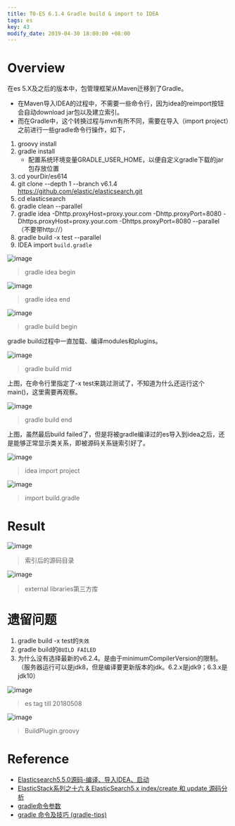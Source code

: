 ```yaml
---
title: T0-ES 6.1.4 Gradle build & import to IDEA
tags: es
key: 43
modify_date: 2019-04-30 18:00:00 +08:00
---
```


# Overview
在es 5.X及之后的版本中，包管理框架从Maven迁移到了Gradle。
- 在Maven导入IDEA的过程中，不需要一些命令行，因为idea的reimport按钮会自动download jar包以及建立索引。
- 而在Gradle中，这个转换过程与mvn有所不同，需要在导入（import project）之前进行一些gradle命令行操作，如下，

1. groovy install
2. gradle install
   - 配置系统环境变量GRADLE_USER_HOME，以便自定义gradle下载的jar包存放位置
3. cd yourDir/es614
4. git clone --depth 1 --branch v6.1.4 https://github.com/elastic/elasticsearch.git
5. cd elasticsearch
6. gradle clean --parallel
7. gradle idea -Dhttp.proxyHost=proxy.your.com -Dhttp.proxyPort=8080 -Dhttps.proxyHost=proxy.your.com -Dhttps.proxyPort=8080 --parallel（不要带http://）
8. gradle build -x test --parallel
9. IDEA import `build.gradle`

![image](https://user-images.githubusercontent.com/8369671/80781826-66938f80-8ba6-11ea-8e20-748836630197.png)
> gradle idea begin

![image](https://user-images.githubusercontent.com/8369671/80781829-6a271680-8ba6-11ea-8092-44a2fdac229f.png)
> gradle idea end

![image](https://user-images.githubusercontent.com/8369671/80781832-6c897080-8ba6-11ea-97ae-eb23c44b35af.png)
> gradle build begin

gradle build过程中一直加载、编译modules和plugins。

![image](https://user-images.githubusercontent.com/8369671/80781834-6f846100-8ba6-11ea-9ac4-f12c7a361777.png)
> gradle build mid

上图，在命令行里指定了-x test来跳过测试了，不知道为什么还运行这个main()，这里需要再观察。

![image](https://user-images.githubusercontent.com/8369671/80781837-71e6bb00-8ba6-11ea-8b7b-6121089fc7b9.png)
> gradle build end


上图，虽然最后build failed了，但是将被gradle编译过的es导入到idea之后，还是能够正常显示类关系，即被源码关系链索引好了。

![image](https://user-images.githubusercontent.com/8369671/80781839-757a4200-8ba6-11ea-8061-d475318cb968.png)
> idea import project

![image](https://user-images.githubusercontent.com/8369671/80781854-862ab800-8ba6-11ea-8e95-128d29d52fc4.png)
> import build.gradle

# Result
![image](https://user-images.githubusercontent.com/8369671/80781856-888d1200-8ba6-11ea-9762-c8501c1c7023.png)
> 索引后的源码目录

![image](https://user-images.githubusercontent.com/8369671/80781862-8b880280-8ba6-11ea-9144-737ad8663b8d.png)
> external libraries第三方库

# 遗留问题
1. gradle build -x test的`失效`
2. gradle build的`BUILD FAILED`
3. 为什么没有选择最新的v6.2.4。是由于minimumCompilerVersion的限制。（服务器运行可以是jdk8，但是编译要更新版本的jdk。6.2.x是jdk9；6.3.x是jdk10）

![image](https://user-images.githubusercontent.com/8369671/80781871-92167a00-8ba6-11ea-8a62-170213dc6f46.png)
> es tag till 20180508

![image](https://user-images.githubusercontent.com/8369671/80781877-96db2e00-8ba6-11ea-9002-2ca62c88419f.png)
> BuildPlugin.groovy

# Reference
- [Elasticsearch5.5.0源码-编译、导入IDEA、启动](https://www.jianshu.com/p/a22492d40fd1)
- [ElasticStack系列之十六 & ElasticSearch5.x index/create 和 update 源码分析](http://www.cnblogs.com/liang1101/p/7661810.html)
- [gradle命令参数](https://blog.csdn.net/ak471230/article/details/37651381)
- [gradle 命令及技巧 (gradle-tips)](https://juejin.im/entry/58d4c2475c497d0057eaa924)
